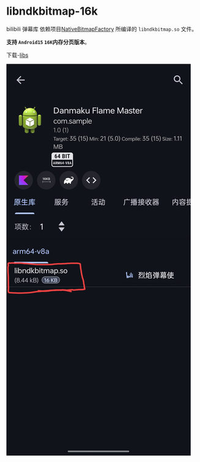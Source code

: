 # libndkbitmap-16k
bilibili 弹幕库 依赖项目[NativeBitmapFactory](https://github.com/bilibili/NativeBitmapFactory) 所编译的 `libndkbitmap.so` 文件。

**支持 `Android15` `16K`内存分页版本**。

下载-[libs](https://github.com/limuyang2/libndkbitmap-16k/tree/main/libs)

![截图](https://github.com/limuyang2/libndkbitmap-16k/blob/main/Screenshot.jpg)



